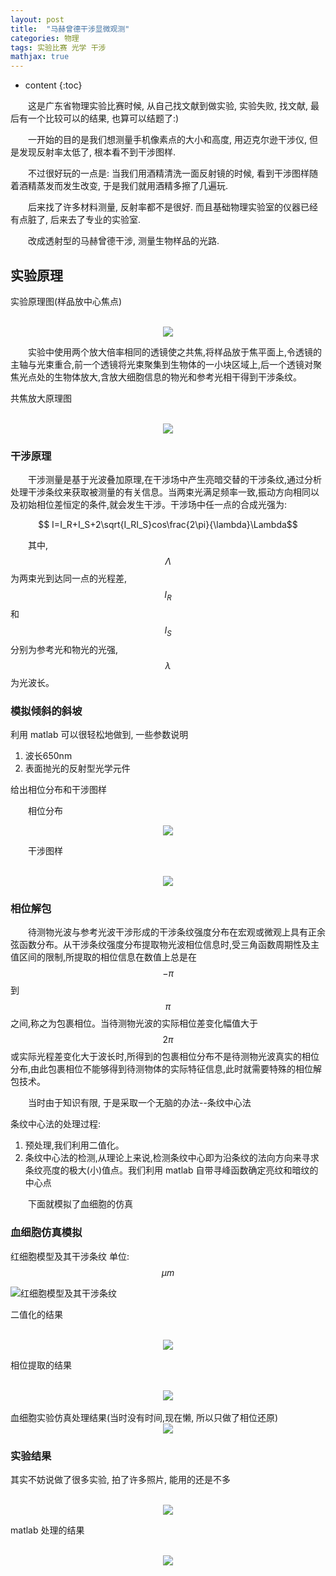 ```yaml
---
layout: post
title:  "马赫曾德干涉显微观测"
categories: 物理
tags: 实验比赛 光学 干涉
mathjax: true
---
```


* content
{:toc}

&emsp;&emsp;这是广东省物理实验比赛时候, 从自己找文献到做实验, 实验失败, 找文献, 最后有一个比较可以的结果, 也算可以结题了:)

&emsp;&emsp;一开始的目的是我们想测量手机像素点的大小和高度, 用迈克尔逊干涉仪, 但是发现反射率太低了, 根本看不到干涉图样.

&emsp;&emsp;不过很好玩的一点是: 当我们用酒精清洗一面反射镜的时候, 看到干涉图样随着酒精蒸发而发生改变, 于是我们就用酒精多擦了几遍玩.

&emsp;&emsp;后来找了许多材料测量, 反射率都不是很好. 而且基础物理实验室的仪器已经有点脏了, 后来去了专业的实验室.

&emsp;&emsp;改成透射型的马赫曾德干涉, 测量生物样品的光路.

## 实验原理

实验原理图(样品放中心焦点)

<br />
<div align="center">
<img src="http://ow3kig4i4.bkt.clouddn.com/blog/pic/干涉/实验原理图.png?imageView/2/w/500"/>
</div>

&emsp;&emsp;实验中使用两个放大倍率相同的透镜使之共焦,将样品放于焦平面上,令透镜的主轴与光束重合,前一个透镜将光束聚集到生物体的一小块区域上,后一个透镜对聚焦光点处的生物体放大,含放大细胞信息的物光和参考光相干得到干涉条纹。

共焦放大原理图

<br />
<div align="center">
<img src="http://ow3kig4i4.bkt.clouddn.com/blog/pic/干涉/共焦放大原理图.png?imageView/2/w/500"/>
</div>

### 干涉原理
&emsp;&emsp;干涉测量是基于光波叠加原理,在干涉场中产生亮暗交替的干涉条纹,通过分析处理干涉条纹来获取被测量的有关信息。当两束光满足频率一致,振动方向相同以及初始相位差恒定的条件,就会发生干涉。干涉场中任一点的合成光强为:

$$ I=I_R+I_S+2\sqrt{I_RI_S}cos\frac{2\pi}{\lambda}\Lambda$$

&emsp;&emsp;其中, $$\Lambda$$为两束光到达同一点的光程差, $$I_R$$和$$I_S$$分别为参考光和物光的光强, $$\lambda$$为光波长。
### 模拟倾斜的斜坡
利用 matlab 可以很轻松地做到, 一些参数说明
1. 波长650nm
2. 表面抛光的反射型光学元件

给出相位分布和干涉图样

&emsp;&emsp;相位分布
<br />
<div align="center">
<img src="http://ow3kig4i4.bkt.clouddn.com/blog/pic/干涉/斜坡.png?imageView/2/w/500"/>
</div>


&emsp;&emsp;干涉图样

<br />
<div align="center">
<img src="http://ow3kig4i4.bkt.clouddn.com/blog/pic/干涉/斜坡gan.png?imageView/2/w/500"/>
</div>


### 相位解包
&emsp;&emsp;待测物光波与参考光波干涉形成的干涉条纹强度分布在宏观或微观上具有正余弦函数分布。从干涉条纹强度分布提取物光波相位信息时,受三角函数周期性及主值区间的限制,所提取的相位信息在数值上总是在$$-\pi$$到$$\pi$$之间,称之为包裹相位。当待测物光波的实际相位差变化幅值大于$$2\pi$$或实际光程差变化大于波长时,所得到的包裹相位分布不是待测物光波真实的相位分布,由此包裹相位不能够得到待测物体的实际特征信息,此时就需要特殊的相位解包技术。

&emsp;&emsp;当时由于知识有限, 于是采取一个无脑的办法--条纹中心法

条纹中心法的处理过程:

1. 预处理,我们利用二值化。
2. 条纹中心法的检测,从理论上来说,检测条纹中心即为沿条纹的法向方向来寻求条纹亮度的极大(小)值点。我们利用 matlab 自带寻峰函数确定亮纹和暗纹的中心点

&emsp;&emsp;下面就模拟了血细胞的仿真

### 血细胞仿真模拟
红细胞模型及其干涉条纹 单位:$$\mu m$$

![红细胞模型及其干涉条纹](http://ow3kig4i4.bkt.clouddn.com/blog/pic/干涉/红细胞模型及其干涉条纹.png?imageView/2/w/800)

二值化的结果

<br />
<div align="center">
<img src="http://ow3kig4i4.bkt.clouddn.com/blog/pic/干涉/二值化.png?imageView/2/w/300"/>
</div>


相位提取的结果

<br />
<div align="center">
<img src="http://ow3kig4i4.bkt.clouddn.com/blog/pic/干涉/相位提取.png?imageView/2/w/300"/>
</div>

<br />
血细胞实验仿真处理结果(当时没有时间,现在懒, 所以只做了相位还原)

<br />
<div align="center">
<img src="http://ow3kig4i4.bkt.clouddn.com/blog/pic/干涉/仿真处理结果.png?imageView/2/w/400"/>
</div>

### 实验结果

其实不妨说做了很多实验, 拍了许多照片, 能用的还是不多

<br />
<div align="center">
<img src="http://ow3kig4i4.bkt.clouddn.com/blog/pic/干涉/实验图片.png?imageView/2/w/400"/>
</div>




matlab 处理的结果


<br />
<div align="center">
<img src="http://ow3kig4i4.bkt.clouddn.com/blog/pic/干涉/实验结果.png?imageView/2/w/500"/>
</div>

